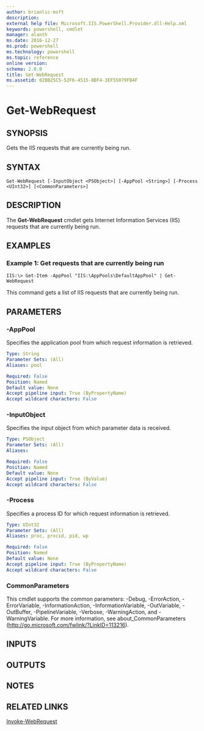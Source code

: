 ```yaml
---
author: brianlic-msft
description: 
external help file: Microsoft.IIS.PowerShell.Provider.dll-Help.xml
keywords: powershell, cmdlet
manager: alanth
ms.date: 2016-12-27
ms.prod: powershell
ms.technology: powershell
ms.topic: reference
online version: 
schema: 2.0.0
title: Get-WebRequest
ms.assetid: 02BB25C5-52F6-4515-8BF4-3EF55079FB4F
---
```


# Get-WebRequest

## SYNOPSIS
Gets the IIS requests that are currently being run.

## SYNTAX

```
Get-WebRequest [-InputObject <PSObject>] [-AppPool <String>] [-Process <UInt32>] [<CommonParameters>]
```

## DESCRIPTION
The **Get-WebRequest** cmdlet gets Internet Information Services (IIS) requests that are currently being run.

## EXAMPLES

### Example 1: Get requests that are currently being run
```
IIS:\> Get-Item -AppPool "IIS:\AppPools\DefaultAppPool" | Get-WebRequest
```

This command gets a list of IIS requests that are currently being run.

## PARAMETERS

### -AppPool
Specifies the application pool from which request information is retrieved.

```yaml
Type: String
Parameter Sets: (All)
Aliases: pool

Required: False
Position: Named
Default value: None
Accept pipeline input: True (ByPropertyName)
Accept wildcard characters: False
```

### -InputObject
Specifies the input object from which parameter data is received.

```yaml
Type: PSObject
Parameter Sets: (All)
Aliases: 

Required: False
Position: Named
Default value: None
Accept pipeline input: True (ByValue)
Accept wildcard characters: False
```

### -Process
Specifies a process ID for which request information is retrieved.

```yaml
Type: UInt32
Parameter Sets: (All)
Aliases: proc, procid, pid, wp

Required: False
Position: Named
Default value: None
Accept pipeline input: True (ByPropertyName)
Accept wildcard characters: False
```

### CommonParameters
This cmdlet supports the common parameters: -Debug, -ErrorAction, -ErrorVariable, -InformationAction, -InformationVariable, -OutVariable, -OutBuffer, -PipelineVariable, -Verbose, -WarningAction, and -WarningVariable. For more information, see about_CommonParameters (http://go.microsoft.com/fwlink/?LinkID=113216).

## INPUTS

## OUTPUTS

## NOTES

## RELATED LINKS

[Invoke-WebRequest](http://go.microsoft.com/fwlink/?LinkId=821826)

